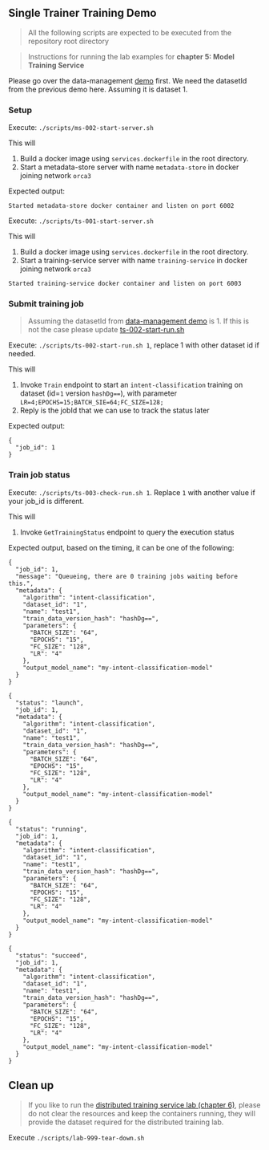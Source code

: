 ## Single Trainer Training Demo
> All the following scripts are expected to be executed from the repository root directory

> Instructions for running the lab examples for **chapter 5: Model Training Service**

Please go over the data-management [demo](../data-management/demo.md) first. We need the datasetId from the previous demo here. Assuming it is dataset 1.

### Setup
Execute: `./scripts/ms-002-start-server.sh`

This will
1. Build a docker image using `services.dockerfile` in the root directory.
2. Start a metadata-store server with name `metadata-store` in docker joining network `orca3`

Expected output:
```
Started metadata-store docker container and listen on port 6002
```


Execute: `./scripts/ts-001-start-server.sh`

This will
1. Build a docker image using `services.dockerfile` in the root directory.
2. Start a training-service server with name `training-service` in docker joining network `orca3`

```
Started training-service docker container and listen on port 6003
```

### Submit training job
> Assuming the datasetId from [data-management demo](../data-management/demo.md) is 1. 
> If this is not the case please update [ts-002-start-run.sh](../scripts/ts-002-start-run.sh)

Execute: `./scripts/ts-002-start-run.sh 1`, replace 1 with other dataset id if needed.

This will
1. Invoke `Train` endpoint to start an `intent-classification` training on dataset (id=`1` version `hashDg==`),
with parameter `LR=4;EPOCHS=15;BATCH_SIE=64;FC_SIZE=128;`
2. Reply is the jobId that we can use to track the status later

Expected output:
```
{
  "job_id": 1
}
```

### Train job status
Execute: `./scripts/ts-003-check-run.sh 1`. Replace `1` with another value if your job_id is different.

This will
1. Invoke `GetTrainingStatus` endpoint to query the execution status

Expected output, based on the timing, it can be one of the following:
```
{
  "job_id": 1,
  "message": "Queueing, there are 0 training jobs waiting before this.",
  "metadata": {
    "algorithm": "intent-classification",
    "dataset_id": "1",
    "name": "test1",
    "train_data_version_hash": "hashDg==",
    "parameters": {
      "BATCH_SIZE": "64",
      "EPOCHS": "15",
      "FC_SIZE": "128",
      "LR": "4"
    },
    "output_model_name": "my-intent-classification-model"
  }
}

{
  "status": "launch",
  "job_id": 1,
  "metadata": {
    "algorithm": "intent-classification",
    "dataset_id": "1",
    "name": "test1",
    "train_data_version_hash": "hashDg==",
    "parameters": {
      "BATCH_SIZE": "64",
      "EPOCHS": "15",
      "FC_SIZE": "128",
      "LR": "4"
    },
    "output_model_name": "my-intent-classification-model"
  }
}

{
  "status": "running",
  "job_id": 1,
  "metadata": {
    "algorithm": "intent-classification",
    "dataset_id": "1",
    "name": "test1",
    "train_data_version_hash": "hashDg==",
    "parameters": {
      "BATCH_SIZE": "64",
      "EPOCHS": "15",
      "FC_SIZE": "128",
      "LR": "4"
    },
    "output_model_name": "my-intent-classification-model"
  }
}

{
  "status": "succeed",
  "job_id": 1,
  "metadata": {
    "algorithm": "intent-classification",
    "dataset_id": "1",
    "name": "test1",
    "train_data_version_hash": "hashDg==",
    "parameters": {
      "BATCH_SIZE": "64",
      "EPOCHS": "15",
      "FC_SIZE": "128",
      "LR": "4"
    },
    "output_model_name": "my-intent-classification-model"
  }
}
```

## Clean up
> If you like to run the [distributed training service lab (chapter 6)](distributed_trainer_demo.md), please do not clear the resources and keep the containers running, they will provide the dataset required for the distributed training lab.

Execute `./scripts/lab-999-tear-down.sh`
